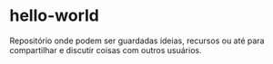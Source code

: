 # hello-world
Repositório onde podem ser guardadas ideias, recursos ou até para compartilhar e discutir coisas com outros usuários.
